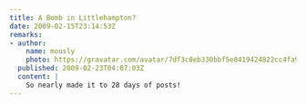 ```yaml
---
title: A Bomb in Littlehampton?
date: 2009-02-15T23:14:53Z
remarks:
- author:
    name: mously
    photo: https://gravatar.com/avatar/7df3c0eb330bbf5e8419424822cc4fa9
  published: 2009-02-23T04:07:03Z
  content: |
    So nearly made it to 28 days of posts!
---
```

